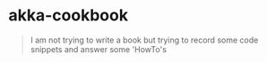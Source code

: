 # akka-cookbook

> I am not trying to write a book but trying to record some code snippets and answer some 'HowTo's
